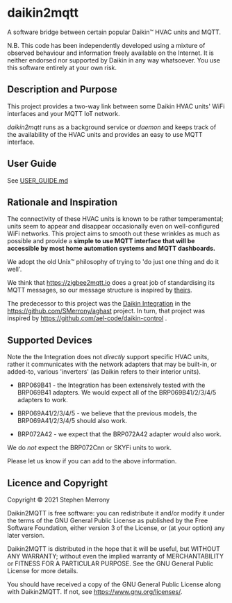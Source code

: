 # daikin2mqtt
A software bridge between certain popular Daikin&trade; HVAC units and MQTT.

N.B. This code has been independently developed using a mixture of observed behaviour and information freely available on the Internet. 
It is neither endorsed nor supported by Daikin in any way whatsoever. You use this software entirely at your own risk.

## Description and Purpose
This project provides a two-way link between some Daikin HVAC units' WiFi interfaces and your MQTT IoT network.

*daikin2mqtt* runs as a background service or *daemon* and keeps track of the availability of the HVAC units and provides an easy to use MQTT interface.

## User Guide
See [USER_GUIDE.md](USER_GUIDE.md)

## Rationale and Inspiration
The connectivity of these HVAC units is known to be rather temperamental; units seem to appear and disappear occasionally 
even on well-configured WiFi networks.  This project aims to smooth out these wrinkles as much as possible and provide a **simple to use MQTT interface that will be accessible by most home automation systems and MQTT dashboards.**

We adopt the old Unix&trade; philosophy of trying to 'do just one thing and do it well'.

We think that https://zigbee2mqtt.io does a great job of standardising its MQTT messages, 
so our message structure is inspired by 
[theirs](https://www.zigbee2mqtt.io/information/mqtt_topics_and_message_structure.html).

The predecessor to this project was the [Daikin Integration](https://github.com/SMerrony/aghast/blob/main/docs/Daikin.md) in the https://github.com/SMerrony/aghast project.  In turn, that project was inspired by
https://github.com/ael-code/daikin-control .

## Supported Devices
Note the the Integration does not *directly* support specific HVAC units, 
rather it communicates with the network adapters that may be built-in, or added-to, 
various 'inverters' (as Daikin refers to their interior units).

* BRP069B41 - the Integration has been extensively tested with the BRP069B41 adapters.
We would expect all of the BRP069B41/2/3/4/5 adapters to work.

* BRP069A41/2/3/4/5 - we believe that the previous models, the BRP069A41/2/3/4/5 should also work.

* BRP072A42 - we expect that the BRP072A42 adapter would also work.

We do _not_ expect the BRP072Cnn or SKYFi units to work.

Please let us know if you can add to the above information.

## Licence and Copyright
Copyright © 2021 Stephen Merrony

Daikin2MQTT is free software: you can redistribute it and/or modify
it under the terms of the GNU General Public License as published by
the Free Software Foundation, either version 3 of the License, or
(at your option) any later version.

Daikin2MQTT is distributed in the hope that it will be useful,
but WITHOUT ANY WARRANTY; without even the implied warranty of
MERCHANTABILITY or FITNESS FOR A PARTICULAR PURPOSE.  See the
GNU General Public License for more details.

You should have received a copy of the GNU General Public License
along with Daikin2MQTT.  If not, see <https://www.gnu.org/licenses/>.
